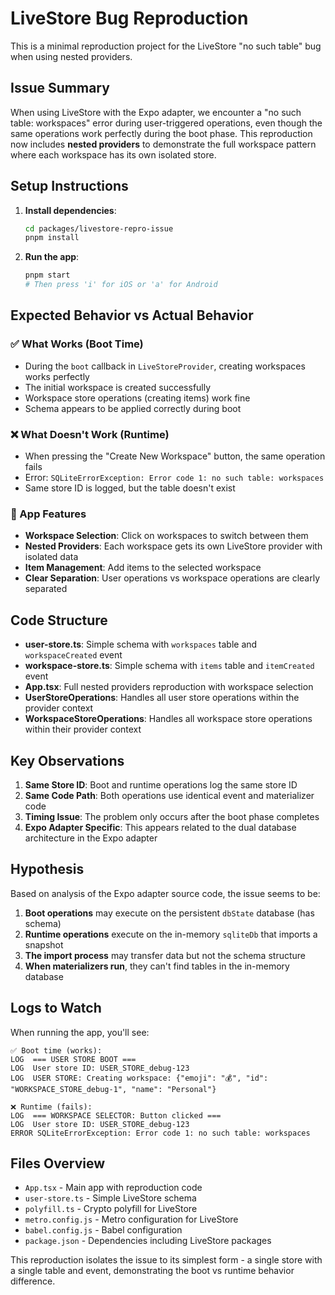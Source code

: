 # LiveStore Bug Reproduction

This is a minimal reproduction project for the LiveStore "no such table" bug when using nested providers.

## Issue Summary

When using LiveStore with the Expo adapter, we encounter a "no such table: workspaces" error during user-triggered operations, even though the same operations work perfectly during the boot phase. This reproduction now includes **nested providers** to demonstrate the full workspace pattern where each workspace has its own isolated store.

## Setup Instructions

1. **Install dependencies**:
   ```bash
   cd packages/livestore-repro-issue
   pnpm install
   ```

2. **Run the app**:
   ```bash
   pnpm start
   # Then press 'i' for iOS or 'a' for Android
   ```

## Expected Behavior vs Actual Behavior

### ✅ What Works (Boot Time)
- During the `boot` callback in `LiveStoreProvider`, creating workspaces works perfectly
- The initial workspace is created successfully
- Workspace store operations (creating items) work fine
- Schema appears to be applied correctly during boot

### ❌ What Doesn't Work (Runtime)
- When pressing the "Create New Workspace" button, the same operation fails
- Error: `SQLiteErrorException: Error code 1: no such table: workspaces`
- Same store ID is logged, but the table doesn't exist

### 🔧 App Features
- **Workspace Selection**: Click on workspaces to switch between them
- **Nested Providers**: Each workspace gets its own LiveStore provider with isolated data
- **Item Management**: Add items to the selected workspace
- **Clear Separation**: User operations vs workspace operations are clearly separated

## Code Structure

- **user-store.ts**: Simple schema with `workspaces` table and `workspaceCreated` event
- **workspace-store.ts**: Simple schema with `items` table and `itemCreated` event
- **App.tsx**: Full nested providers reproduction with workspace selection
- **UserStoreOperations**: Handles all user store operations within the provider context
- **WorkspaceStoreOperations**: Handles all workspace store operations within their provider context

## Key Observations

1. **Same Store ID**: Boot and runtime operations log the same store ID
2. **Same Code Path**: Both operations use identical event and materializer code
3. **Timing Issue**: The problem only occurs after the boot phase completes
4. **Expo Adapter Specific**: This appears related to the dual database architecture in the Expo adapter

## Hypothesis

Based on analysis of the Expo adapter source code, the issue seems to be:

1. **Boot operations** may execute on the persistent `dbState` database (has schema)
2. **Runtime operations** execute on the in-memory `sqliteDb` that imports a snapshot
3. **The import process** may transfer data but not the schema structure
4. **When materializers run**, they can't find tables in the in-memory database

## Logs to Watch

When running the app, you'll see:

```
✅ Boot time (works):
LOG  === USER STORE BOOT ===
LOG  User store ID: USER_STORE_debug-123
LOG  USER STORE: Creating workspace: {"emoji": "💰", "id": "WORKSPACE_STORE_debug-1", "name": "Personal"}

❌ Runtime (fails):
LOG  === WORKSPACE SELECTOR: Button clicked ===
LOG  User store ID: USER_STORE_debug-123
ERROR SQLiteErrorException: Error code 1: no such table: workspaces
```

## Files Overview

- `App.tsx` - Main app with reproduction code
- `user-store.ts` - Simple LiveStore schema
- `polyfill.ts` - Crypto polyfill for LiveStore
- `metro.config.js` - Metro configuration for LiveStore
- `babel.config.js` - Babel configuration
- `package.json` - Dependencies including LiveStore packages

This reproduction isolates the issue to its simplest form - a single store with a single table and event, demonstrating the boot vs runtime behavior difference.